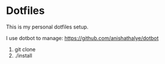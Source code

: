 # Dotfiles

This is my personal dotfiles setup.

I use dotbot to manage: https://github.com/anishathalye/dotbot

1. git clone
2. ./install

